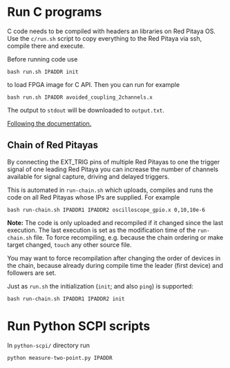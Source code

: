 
# Run C programs

C code needs to be compiled with headers an libraries on Red Pitaya
OS.  Use the `c/run.sh` script to copy everything to the Red Pitaya
via ssh, compile there and execute.

Before running code use

    bash run.sh IPADDR init

to load FPGA image for C API.  Then you can run for example

    bash run.sh IPADDR avoided_coupling_2channels.x

The output to `stdout` will be downloaded to `output.txt`.

[Following the documentation.](https://redpitaya.readthedocs.io/en/latest/developerGuide/comC.html)

## Chain of Red Pitayas
By connecting the EXT_TRIG pins of multiple Red Pitayas to one the
trigger signal of one leading Red Pitaya you can increase the number
of channels available for signal capture, driving and delayed
triggers.

This is automated in `run-chain.sh` which uploads, compiles and runs
the code on all Red Pitayas whose IPs are supplied.  For example

    bash run-chain.sh IPADDR1 IPADDR2 oscilloscope_gpio.x 0,10,10e-6

**Note:** The code is only uploaded and recompiled if it changed since
the last execution.  The last execution is set as the modification
time of the `run-chain.sh` file.  To force recompiling, e.g. because
the chain ordering or make target changed, `touch` any other source
file.

You may want to force recompilation after changing the order of
devices in the chain, because already during compile time the leader
(first device) and followers are set.

Just as `run.sh` the initialization (`init`; and also `ping`) is supported:

    bash run-chain.sh IPADDR1 IPADDR2 init


# Run Python SCPI scripts
In `python-scpi/` directory run

    python measure-two-point.py IPADDR
